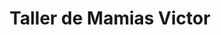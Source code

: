 ---
title: "Taller de Mamias Victor"
url: /san-sebastian/taller-de-mamias-victor/
shop: reparación de automóviles
---